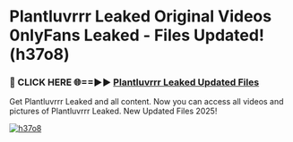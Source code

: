 # Plantluvrrr Leaked Original Videos 0nlyFans Leaked - Files Updated! (h37o8)

<h3>🔴 CLICK HERE 🌐==►► <a href="https://tinyurl.com/2m67pmp6" rel="nofollow">Plantluvrrr Leaked Updated Files</a></h3>

Get Plantluvrrr Leaked and all content. Now you can access all videos and pictures of Plantluvrrr Leaked. New Updated Files 2025!

[![h37o8](https://i.imgur.com/H4QAA4z.gif)](https://tinyurl.com/2m67pmp6)